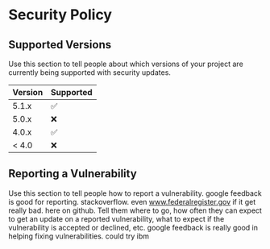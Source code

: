 # Security Policy

## Supported Versions

Use this section to tell people about which versions of your project are
currently being supported with security updates.

| Version | Supported          |
| ------- | ------------------ |
| 5.1.x   | :white_check_mark: |
| 5.0.x   | :x:                |
| 4.0.x   | :white_check_mark: |
| < 4.0   | :x:                |

## Reporting a Vulnerability

Use this section to tell people how to report a vulnerability.
google feedback is good for reporting.
stackoverflow.
even www.federalregister.gov if it get really bad.
here on github.
Tell them where to go, how often they can expect to get an update on a
reported vulnerability, what to expect if the vulnerability is accepted or
declined, etc.
google feedback is really good in helping fixing vulnerabilities.
could try ibm

